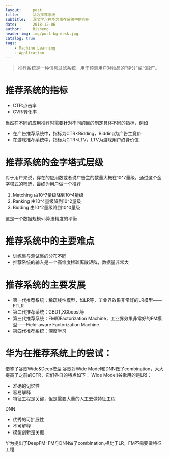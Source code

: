 ```yaml
---
layout:     post
title:      华为推荐系统
subtitle:   深度学习在华为推荐系统中的应用
date:       2018-12-06
author:     Bisheng
header-img: img/post-bg-desk.jpg
catalog: true
tags:
    - Machine Learning 
    - Application
---
```


> 推荐系统是一种信息过滤系统，用于预测用户对物品的“评分”或“偏好”。
> 

# 推荐系统的指标
- CTR:点击率
- CVR:转化率

当然在不同的应用推荐时需要针对不同的目的制定具体不同的指标，例如
- 在广告推荐系统中，指标为CTR×Bidding，Bidding为广告主竞价
- 在游戏推荐系统中，指标为CTR×LTV，LTV为游戏用户终身价值

# 推荐系统的金字塔式层级
对于用户来说，存在的应用数或者说广告主的数量大概在10^7量级，通过这个金字塔式的筛选，最终为用户做一个推荐

1. Matching 由10^7量级降到10^4量级
2. Ranking  由10^4量级降到10^2量级
3. Bidding  由10^2量级降到10^0量级

这是一个数据规模vs算法精度的平衡

# 推荐系统中的主要难点

- 训练集与测试集的分布不同
- 推荐系统的输入是一个高维度稀疏离散矩阵，数据量非常大

# 推荐系统的主要发展

- 第一代推荐系统：稀疏线性模型，如LR等，工业界效果非常好的LR模型——FTLR
- 第二代推荐系统：GBDT,XGboost等
- 第三代推荐系统：FM即Factorization Machine，工业界效果非常好的FM模型——Field-aware Factorization Machine
- 第四代推荐系统：深度学习

# 华为在推荐系统上的尝试：
借鉴了谷歌Wide&Deep模型
谷歌对Wide Model和DNN做了combination，大大提高了之前的CTR，它们各自的特点如下：
Wide Model(谷歌用的是LR)：
- 准确的记忆性
- 容易解释
- 特征工程是关键，但是需要大量的人工去做特征工程

DNN:
- 优秀的可扩展性
- 不可解释
- 模型创新是关键

华为提出了DeepFM:
FM与DNN做了combination,相比于LR，FM不需要做特征工程

